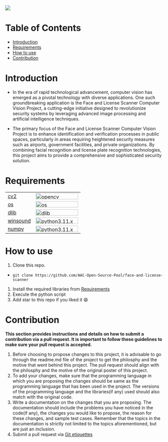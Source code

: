 <h1 align="centre">
   <img src="image link for your project">
</h1>

# Table of Contents
- [Introduction](#introduction) <br>
- [Requirements](#requirements) <br>
- [How to use](#how-to-use) <br>
- [Contribution](#contribution)

# Introduction
- In the era of rapid technological advancement, computer vision has emerged as a pivotal technology with diverse applications. One such groundbreaking application is the Face and License Scanner Computer Vision Project, a cutting-edge initiative designed to revolutionize security systems by leveraging advanced image processing and artificial intelligence techniques.

- The primary focus of the Face and License Scanner Computer Vision Project is to enhance identification and verification processes in public spaces, particularly in areas requiring heightened security measures such as airports, government facilities, and private organizations. By combining facial recognition and license plate recognition technologies, this project aims to provide a comprehensive and sophisticated security solution.

# Requirements
|||
|--|--|
|[cv2](https://pypi.org/project/opencv-python/)|<img src="https://i.imgur.com/HZ47qGk.png" style="width:135px; height:20px;" alt="opencv">|
|[os](https://docs.python.org/3/library/os.html)|<img src="https://i.imgur.com/pUdXm5G.png" style="width:135px; height:20px;" alt="os">|
|[dlib](https://pypi.org/project/dlib/)|<img src="https://i.imgur.com/J2ER8PD.png" style="width:135px; height:20px;" alt="dlib">|
|[winsound](https://docs.python.org/3/library/winsound.html)|<img src="https://i.imgur.com/0JFzcLy.png" style="width:135px; height:20px;" alt="python3.11.x">|
|[numpy](https://numpy.org)|<img src="https://i.imgur.com/vM19fZj.png" style="width:135px; height:20px;" alt="python3.11.x">|

# How to use
1. Clone this repo. <br>
-  ```terminal
   git clone https://github.com/AAC-Open-Source-Pool/face-and-license-scanner
   ```
1. Install the required libraries from [Requirements](#requirements) <br>
1. Execute the python script <br>
1. Add star to this repo if you liked it 😄
   
# Contribution 
**This section provides instructions and details on how to submit a contribution via a pull request. It is important to follow these guidelines to make sure your pull request is accepted.**
1. Before choosing to propose changes to this project, it is advisable to go through the readme.md file of the project to get the philosphy and the motive that went behind this project. The pull request should align with the philosphy and the motive of the original poster of this project.
2. To add your changes, make sure that the programming language in which you are proposing the changes should be same as the programming language that has been used in the project. The versions of the programming language and the libraries(if any) used should also match with the original code.
3. Write a documentation on the changes that you are proposing. The documentation should include the problems you have noticed in the code(if any), the changes you would like to propose, the reason for these changes, and sample test cases. Remember that the topics in the documentation is strictly not limited to the topics aforementioned, but are just an inclusion.
4. Submit a pull request via [Git etiquettes](https://gist.github.com/mikepea/863f63d6e37281e329f8) 
